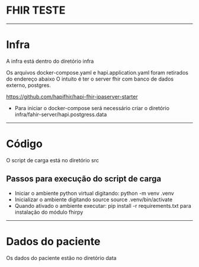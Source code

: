 # FHIR TESTE

***

# Infra

A infra está dentro do diretório infra

Os arquivos docker-compose.yaml e hapi.application.yaml foram retirados do endereço abaixo
O intuito é ter o server fhir com banco de dados externo, postgres.

https://github.com/hapifhir/hapi-fhir-jpaserver-starter

- Para iniciar o docker-compose será necessário criar o diretório infra/fahir-server/hapi.postgress.data

***

# Código
O script de carga está no diretório src

## Passos para execução do script de carga

- Iniciar o ambiente python virtual digitando: python -m venv .venv
- Inicializar o ambiente digitando source source .venv/bin/activate
- Quando ativado o ambiente executar: pip install -r requirements.txt para instalação do módulo fhirpy

***

# Dados do paciente

Os dados do paciente estão no diretório data
